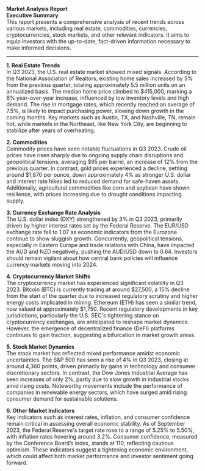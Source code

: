 **Market Analysis Report**  
**Executive Summary**  
This report presents a comprehensive analysis of recent trends across various markets, including real estate, commodities, currencies, cryptocurrencies, stock markets, and other relevant indicators. It aims to equip investors with the up-to-date, fact-driven information necessary to make informed decisions.

---

**1. Real Estate Trends**  
In Q3 2023, the U.S. real estate market showed mixed signals. According to the National Association of Realtors, existing home sales increased by 5% from the previous quarter, totaling approximately 5.5 million units on an annualized basis. The median home price climbed to $415,000, marking a 6% year-over-year increase, influenced by low inventory levels and high demand. The rise in mortgage rates, which recently reached an average of 7.5%, is likely to impact purchasing power, slowing down growth in the coming months. Key markets such as Austin, TX, and Nashville, TN, remain hot, while markets in the Northeast, like New York City, are beginning to stabilize after years of overheating.

**2. Commodities**  
Commodity prices have seen notable fluctuations in Q3 2023. Crude oil prices have risen sharply due to ongoing supply chain disruptions and geopolitical tensions, averaging $95 per barrel, an increase of 12% from the previous quarter. In contrast, gold prices experienced a decline, settling around $1,870 per ounce, down approximately 4% as stronger U.S. dollar and interest rate hikes led to reduced demand for safe-haven assets. Additionally, agricultural commodities like corn and soybean have shown resilience, with prices increasing due to drought conditions impacting supply.

**3. Currency Exchange Rate Analysis**  
The U.S. dollar index (DXY) strengthened by 3% in Q3 2023, primarily driven by higher interest rates set by the Federal Reserve. The EUR/USD exchange rate fell to 1.07 as economic indicators from the Eurozone continue to show sluggish growth. Concurrently, geopolitical tensions, especially in Eastern Europe and trade relations with China, have impacted the AUD and NZD negatively, pushing the AUD/USD down to 0.64. Investors should remain vigilant about how central bank policies will influence currency markets moving into 2024.

**4. Cryptocurrency Market Shifts**  
The cryptocurrency market has experienced significant volatility in Q3 2023. Bitcoin (BTC) is currently trading at around $27,500, a 15% decline from the start of the quarter due to increased regulatory scrutiny and higher energy costs implicated in mining. Ethereum (ETH) has seen a similar trend, now valued at approximately $1,750. Recent regulatory developments in key jurisdictions, particularly the U.S. SEC's tightening stance on cryptocurrency exchanges, are anticipated to reshape market dynamics. However, the emergence of decentralized finance (DeFi) platforms continues to gain traction, suggesting a bifurcation in market growth areas.

**5. Stock Market Dynamics**  
The stock market has reflected mixed performance amidst economic uncertainties. The S&P 500 has seen a rise of 4% in Q3 2023, closing at around 4,360 points, driven primarily by gains in technology and consumer discretionary sectors. In contrast, the Dow Jones Industrial Average has seen increases of only 2%, partly due to slow growth in industrial stocks amid rising costs. Noteworthy movements include the performance of companies in renewable energy sectors, which have surged amid rising consumer demand for sustainable solutions.

**6. Other Market Indicators**  
Key indicators such as interest rates, inflation, and consumer confidence remain critical in assessing overall economic stability. As of September 2023, the Federal Reserve's target rate rose to a range of 5.25% to 5.50%, with inflation rates hovering around 3.2%. Consumer confidence, measured by the Conference Board’s index, stands at 110, reflecting cautious optimism. These indicators suggest a tightening economic environment, which could affect both market performance and investor sentiment going forward.

